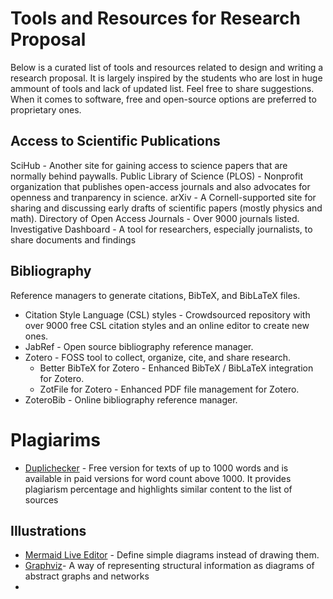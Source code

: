 # Tools and Resources for Research Proposal

Below is a curated list of tools and resources related to design and writing a research proposal.  It is largely inspired by the students who are lost in huge ammount of tools and lack of updated list. Feel free to share suggestions. When it comes to software, free and open-source options are preferred to proprietary ones.



## Access to Scientific Publications
SciHub - Another site for gaining access to science papers that are normally behind paywalls.
Public Library of Science (PLOS) - Nonprofit organization that publishes open-access journals and also advocates for openness and tranparency in science.
arXiv - A Cornell-supported site for sharing and discussing early drafts of scientific papers (mostly physics and math).
Directory of Open Access Journals - Over 9000 journals listed.
Investigative Dashboard - A tool for researchers, especially journalists, to share documents and findings

## Bibliography
Reference managers to generate citations, BibTeX, and BibLaTeX files.

- Citation Style Language (CSL) styles - Crowdsourced repository with over 9000 free CSL citation styles and an online editor to create new ones.
- JabRef - Open source bibliography reference manager.
- Zotero - FOSS tool to collect, organize, cite, and share research.
  - Better BibTeX for Zotero - Enhanced BibTeX / BibLaTeX integration for Zotero.
  - ZotFile for Zotero - Enhanced PDF file management for Zotero.
- ZoteroBib - Online bibliography reference manager.

# Plagiarims 
- [Duplichecker](https://www.duplichecker.com/) - Free version for texts of up to 1000 words and is available in paid versions for word count above 1000. It provides plagiarism percentage and highlights similar content to the list of sources

## Illustrations
- [Mermaid Live Editor](https://mermaid-js.github.io/mermaid-live-editor/edit#pako:eNpt0M9qAjEQBvBXmc7V3RfYg1KooEJPXnMZkk83kD-aJsgivnuzm5VeOqdJ5vcNJE_W0YAH_sG9IGh8Wbkm8SpQrW8kN4V-u92c4hgGOsC5SHPf0RgfJAk0xbJr-tNZjT_cmJYwExohiTxWOs_6SvslUxfblu7ouCQWXWMf__MjXQBH1wTJK3kXd-yRvFhTH_WcZ4rzCA_FQ20NLlJcVqzCq9JyM5KxNzbHxENOBR1LyfE8Bf0-N7P-S7t8_QKiKGLr) - Define simple diagrams instead of drawing them.
- [Graphviz](https://graphviz.org/)- A way of representing structural information as diagrams of abstract graphs and networks
- 



